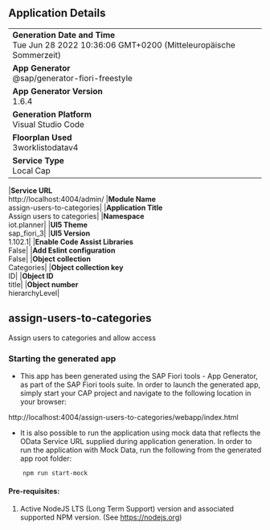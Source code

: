 ## Application Details

|                                                                                                  |
| ------------------------------------------------------------------------------------------------ |
| **Generation Date and Time**<br>Tue Jun 28 2022 10:36:06 GMT+0200 (Mitteleuropäische Sommerzeit) |
| **App Generator**<br>@sap/generator-fiori-freestyle                                              |
| **App Generator Version**<br>1.6.4                                                               |
| **Generation Platform**<br>Visual Studio Code                                                    |
| **Floorplan Used**<br>3worklistodatav4                                                           |
| **Service Type**<br>Local Cap                                                                    |

|**Service URL**<br>http://localhost:4004/admin/
|**Module Name**<br>assign-users-to-categories|
|**Application Title**<br>Assign users to categories|
|**Namespace**<br>iot.planner|
|**UI5 Theme**<br>sap_fiori_3|
|**UI5 Version**<br>1.102.1|
|**Enable Code Assist Libraries**<br>False|
|**Add Eslint configuration**<br>False|
|**Object collection**<br>Categories|
|**Object collection key**<br>ID|
|**Object ID**<br>title|
|**Object number**<br>hierarchyLevel|

## assign-users-to-categories

Assign users to categories and allow access

### Starting the generated app

- This app has been generated using the SAP Fiori tools - App Generator, as part of the SAP Fiori tools suite. In order to launch the generated app, simply start your CAP project and navigate to the following location in your browser:

http://localhost:4004/assign-users-to-categories/webapp/index.html

- It is also possible to run the application using mock data that reflects the OData Service URL supplied during application generation. In order to run the application with Mock Data, run the following from the generated app root folder:

```
    npm run start-mock
```

#### Pre-requisites:

1. Active NodeJS LTS (Long Term Support) version and associated supported NPM version. (See https://nodejs.org)
